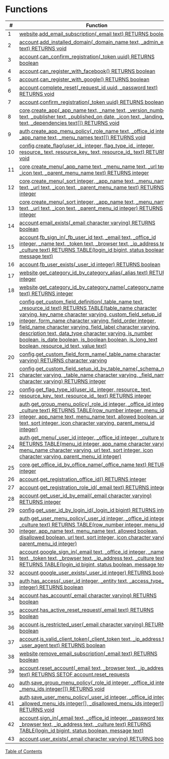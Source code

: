 # Functions

| # | Function | Owner | Description |
| - | -------- | ----- | ----------- |
| 1 | [website](schemas/website.md).[add_email_subscription(_email text) RETURNS boolean](functions/website/add_email_subscription-5105895.md) | frapid_db_user |   |
| 2 | [account](schemas/account.md).[add_installed_domain(_domain_name text, _admin_email text) RETURNS void](functions/account/add_installed_domain-5105379.md) | frapid_db_user |   |
| 3 | [account](schemas/account.md).[can_confirm_registration(_token uuid) RETURNS boolean](functions/account/can_confirm_registration-5105380.md) | frapid_db_user |   |
| 4 | [account](schemas/account.md).[can_register_with_facebook() RETURNS boolean](functions/account/can_register_with_facebook-5105381.md) | frapid_db_user |   |
| 5 | [account](schemas/account.md).[can_register_with_google() RETURNS boolean](functions/account/can_register_with_google-5105382.md) | frapid_db_user |   |
| 6 | [account](schemas/account.md).[complete_reset(_request_id uuid, _password text) RETURNS void](functions/account/complete_reset-5105383.md) | frapid_db_user |   |
| 7 | [account](schemas/account.md).[confirm_registration(_token uuid) RETURNS boolean](functions/account/confirm_registration-5105384.md) | frapid_db_user |   |
| 8 | [core](schemas/core.md).[create_app(_app_name text, _name text, _version_number text, _publisher text, _published_on date, _icon text, _landing_url text, _dependencies text[]) RETURNS void](functions/core/create_app-5105160.md) | frapid_db_user |   |
| 9 | [auth](schemas/auth.md).[create_app_menu_policy(_role_name text, _office_id integer, _app_name text, _menu_names text[]) RETURNS void](functions/auth/create_app_menu_policy-5105538.md) | frapid_db_user |   |
| 10 | [config](schemas/config.md).[create_flag(user_id_ integer, flag_type_id_ integer, resource_ text, resource_key_ text, resource_id_ text) RETURNS void](functions/config/create_flag-5105759.md) | frapid_db_user |   |
| 11 | [core](schemas/core.md).[create_menu(_app_name text, _menu_name text, _url text, _icon text, _parent_menu_name text) RETURNS integer](functions/core/create_menu-5105163.md) | frapid_db_user |   |
| 12 | [core](schemas/core.md).[create_menu(_sort integer, _app_name text, _menu_name text, _url text, _icon text, _parent_menu_name text) RETURNS integer](functions/core/create_menu-5105162.md) | frapid_db_user |   |
| 13 | [core](schemas/core.md).[create_menu(_sort integer, _app_name text, _menu_name text, _url text, _icon text, _parent_menu_id integer) RETURNS integer](functions/core/create_menu-5105161.md) | frapid_db_user |   |
| 14 | [account](schemas/account.md).[email_exists(_email character varying) RETURNS boolean](functions/account/email_exists-5105385.md) | frapid_db_user |   |
| 15 | [account](schemas/account.md).[fb_sign_in(_fb_user_id text, _email text, _office_id integer, _name text, _token text, _browser text, _ip_address text, _culture text) RETURNS TABLE(login_id bigint, status boolean, message text)](functions/account/fb_sign_in-5105386.md) | frapid_db_user |   |
| 16 | [account](schemas/account.md).[fb_user_exists(_user_id integer) RETURNS boolean](functions/account/fb_user_exists-5105387.md) | frapid_db_user |   |
| 17 | [website](schemas/website.md).[get_category_id_by_category_alias(_alias text) RETURNS integer](functions/website/get_category_id_by_category_alias-5105897.md) | frapid_db_user |   |
| 18 | [website](schemas/website.md).[get_category_id_by_category_name(_category_name text) RETURNS integer](functions/website/get_category_id_by_category_name-5105896.md) | frapid_db_user |   |
| 19 | [config](schemas/config.md).[get_custom_field_definition(_table_name text, _resource_id text) RETURNS TABLE(table_name character varying, key_name character varying, custom_field_setup_id integer, form_name character varying, field_order integer, field_name character varying, field_label character varying, description text, data_type character varying, is_number boolean, is_date boolean, is_boolean boolean, is_long_text boolean, resource_id text, value text)](functions/config/get_custom_field_definition-5105760.md) | frapid_db_user |   |
| 20 | [config](schemas/config.md).[get_custom_field_form_name(_table_name character varying) RETURNS character varying](functions/config/get_custom_field_form_name-5105761.md) | frapid_db_user |   |
| 21 | [config](schemas/config.md).[get_custom_field_setup_id_by_table_name(_schema_name character varying, _table_name character varying, _field_name character varying) RETURNS integer](functions/config/get_custom_field_setup_id_by_table_name-5105762.md) | frapid_db_user |   |
| 22 | [config](schemas/config.md).[get_flag_type_id(user_id_ integer, resource_ text, resource_key_ text, resource_id_ text) RETURNS integer](functions/config/get_flag_type_id-5105763.md) | frapid_db_user |   |
| 23 | [auth](schemas/auth.md).[get_group_menu_policy(_role_id integer, _office_id integer, _culture text) RETURNS TABLE(row_number integer, menu_id integer, app_name text, menu_name text, allowed boolean, url text, sort integer, icon character varying, parent_menu_id integer)](functions/auth/get_group_menu_policy-5105539.md) | frapid_db_user |   |
| 24 | [auth](schemas/auth.md).[get_menu(_user_id integer, _office_id integer, _culture text) RETURNS TABLE(menu_id integer, app_name character varying, menu_name character varying, url text, sort integer, icon character varying, parent_menu_id integer)](functions/auth/get_menu-5105540.md) | frapid_db_user |   |
| 25 | [core](schemas/core.md).[get_office_id_by_office_name(_office_name text) RETURNS integer](functions/core/get_office_id_by_office_name-5105164.md) | frapid_db_user |   |
| 26 | [account](schemas/account.md).[get_registration_office_id() RETURNS integer](functions/account/get_registration_office_id-5105388.md) | frapid_db_user |   |
| 27 | [account](schemas/account.md).[get_registration_role_id(_email text) RETURNS integer](functions/account/get_registration_role_id-5105389.md) | frapid_db_user |   |
| 28 | [account](schemas/account.md).[get_user_id_by_email(_email character varying) RETURNS integer](functions/account/get_user_id_by_email-5105390.md) | frapid_db_user |   |
| 29 | [config](schemas/config.md).[get_user_id_by_login_id(_login_id bigint) RETURNS integer](functions/config/get_user_id_by_login_id-5105764.md) | frapid_db_user |   |
| 30 | [auth](schemas/auth.md).[get_user_menu_policy(_user_id integer, _office_id integer, _culture text) RETURNS TABLE(row_number integer, menu_id integer, app_name text, menu_name text, allowed boolean, disallowed boolean, url text, sort integer, icon character varying, parent_menu_id integer)](functions/auth/get_user_menu_policy-5105541.md) | frapid_db_user |   |
| 31 | [account](schemas/account.md).[google_sign_in(_email text, _office_id integer, _name text, _token text, _browser text, _ip_address text, _culture text) RETURNS TABLE(login_id bigint, status boolean, message text)](functions/account/google_sign_in-5105391.md) | frapid_db_user |   |
| 32 | [account](schemas/account.md).[google_user_exists(_user_id integer) RETURNS boolean](functions/account/google_user_exists-5105392.md) | frapid_db_user |   |
| 33 | [auth](schemas/auth.md).[has_access(_user_id integer, _entity text, _access_type_id integer) RETURNS boolean](functions/auth/has_access-5105542.md) | frapid_db_user |   |
| 34 | [account](schemas/account.md).[has_account(_email character varying) RETURNS boolean](functions/account/has_account-5105393.md) | frapid_db_user |   |
| 35 | [account](schemas/account.md).[has_active_reset_request(_email text) RETURNS boolean](functions/account/has_active_reset_request-5105394.md) | frapid_db_user |   |
| 36 | [account](schemas/account.md).[is_restricted_user(_email character varying) RETURNS boolean](functions/account/is_restricted_user-5105395.md) | frapid_db_user |   |
| 37 | [account](schemas/account.md).[is_valid_client_token(_client_token text, _ip_address text, _user_agent text) RETURNS boolean](functions/account/is_valid_client_token-5105396.md) | frapid_db_user |   |
| 38 | [website](schemas/website.md).[remove_email_subscription(_email text) RETURNS boolean](functions/website/remove_email_subscription-5105898.md) | frapid_db_user |   |
| 39 | [account](schemas/account.md).[reset_account(_email text, _browser text, _ip_address text) RETURNS SETOF account.reset_requests](functions/account/reset_account-5105397.md) | frapid_db_user |   |
| 40 | [auth](schemas/auth.md).[save_group_menu_policy(_role_id integer, _office_id integer, _menu_ids integer[]) RETURNS void](functions/auth/save_group_menu_policy-5105543.md) | frapid_db_user |   |
| 41 | [auth](schemas/auth.md).[save_user_menu_policy(_user_id integer, _office_id integer, _allowed_menu_ids integer[], _disallowed_menu_ids integer[]) RETURNS void](functions/auth/save_user_menu_policy-5105544.md) | frapid_db_user |   |
| 42 | [account](schemas/account.md).[sign_in(_email text, _office_id integer, _password text, _browser text, _ip_address text, _culture text) RETURNS TABLE(login_id bigint, status boolean, message text)](functions/account/sign_in-5105398.md) | frapid_db_user |   |
| 43 | [account](schemas/account.md).[user_exists(_email character varying) RETURNS boolean](functions/account/user_exists-5105399.md) | frapid_db_user |   |



[Table of Contents](README.md)
